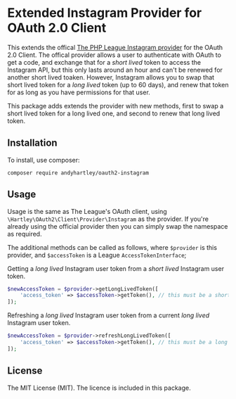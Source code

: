 # Extended Instagram Provider for OAuth 2.0 Client
This extends the offical [The PHP League Instagram provider](https://github.com/thephpleague/oauth2-instagram) for the OAuth 2.0 Client. The offical provider allows a user to authenticate with OAuth to get a code, and exchange that for a _short lived_ token to access the Instagram API, but this only lasts around an hour and can't be renewed for another short lived toaken. However, Instagram allows you to swap that short lived token for a _long lived_ token (up to 60 days), and renew that token for as long as you have permissions for that user.

This package adds extends the provider with new methods, first to swap a short lived token for a long lived one, and second to renew that long lived token.

## Installation

To install, use composer:

```
composer require andyhartley/oauth2-instagram
```

## Usage

Usage is the same as The League's OAuth client, using `\Hartley\OAuth2\Client\Provider\Instagram` as the provider. If you're already using the official provider then you can simply swap the namespace as required.

The additional methods can be called as follows, where `$provider` is this provider, and `$accessToken` is a League `AccessTokenInterface`;

Getting a _long lived_ Instagram user token from a _short lived_ Instagram user token.

```php
$newAccessToken = $provider->getLongLivedToken([
    'access_token' => $accessToken->getToken(), // this must be a short lived token
]);
```

Refreshing a _long lived_ Instagram user token from a current _long lived_ Instagram user token.

```php
$newAccessToken = $provider->refreshLongLivedToken([
    'access_token' => $accessToken->getToken(), // this must be a long lived token that is older than 1 day, and no older than 60 days
]);
```

## License

The MIT License (MIT). The licence is included in this package.
